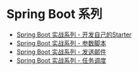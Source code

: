 # Spring Boot 系列
- [Spring Boot 实战系列 - 开发自己的Starter](https://github.com/lushwe/myblog/blob/master/spring-boot/SpringBoot%E7%B3%BB%E5%88%97-%E5%BC%80%E5%8F%91%E4%BD%A0%E8%87%AA%E5%B7%B1%E7%9A%84Starter.md)
- [Spring Boot 实战系列 - 参数脚本](https://github.com/lushwe/myblog/blob/master/spring-boot/Spring%20Boot%20%E5%AE%9E%E6%88%98%E7%B3%BB%E5%88%97%20-%20%E5%8F%82%E6%95%B0%E6%A0%A1%E9%AA%8C.md)
- [Spring Boot 实战系列 - 发送邮件](https://github.com/lushwe/myblog/blob/master/spring-boot/Spring%20Boot%20%E5%AE%9E%E6%88%98%E7%B3%BB%E5%88%97%20-%20%E5%8F%91%E9%80%81%E9%82%AE%E4%BB%B6.md)
- [Spring Boot 实战系列 - 任务调度](https://github.com/lushwe/myblog/blob/master/spring-boot/Spring%20Boot%20%E5%AE%9E%E6%88%98%E7%B3%BB%E5%88%97%20-%20%E4%BB%BB%E5%8A%A1%E8%B0%83%E5%BA%A6.md)
